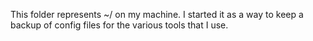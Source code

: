 This folder represents ~/ on my machine. I started it as a way to keep a backup of config files for the various tools that I use.
